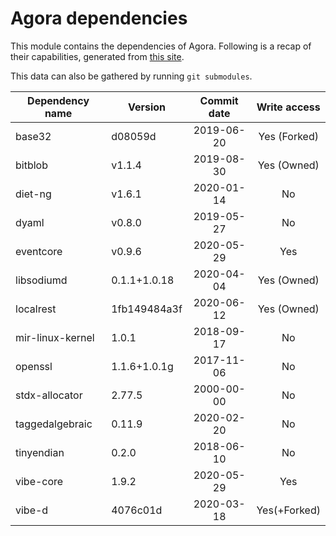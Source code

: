 # Agora dependencies

This module contains the dependencies of Agora.
Following is a recap of their capabilities, generated from [this site](https://www.tablesgenerator.com/markdown_tables).

This data can also be gathered by running `git submodules`.


| Dependency name  | Version      | Commit date | Write access |
|------------------|--------------|:-----------:|:------------:|
| base32           | d08059d      | 2019-06-20  | Yes (Forked) |
| bitblob          | v1.1.4       | 2019-08-30  | Yes (Owned)  |
| diet-ng          | v1.6.1       | 2020-01-14  |     No       |
| dyaml            | v0.8.0       | 2019-05-27  |     No       |
| eventcore        | v0.9.6       | 2020-05-29  |     Yes      |
| libsodiumd       | 0.1.1+1.0.18 | 2020-04-04  | Yes (Owned)  |
| localrest        | 1fb149484a3f | 2020-06-12  | Yes (Owned)  |
| mir-linux-kernel | 1.0.1        | 2018-09-17  |     No       |
| openssl          | 1.1.6+1.0.1g | 2017-11-06  |     No       |
| stdx-allocator   | 2.77.5       | 2000-00-00  |     No       |
| taggedalgebraic  | 0.11.9       | 2020-02-20  |     No       |
| tinyendian       | 0.2.0        | 2018-06-10  |     No       |
| vibe-core        | 1.9.2        | 2020-05-29  |     Yes      |
| vibe-d           | 4076c01d     | 2020-03-18  | Yes(+Forked) |
